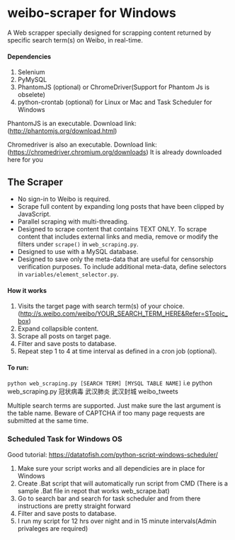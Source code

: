 # weibo-scraper for Windows
A Web scrapper specially designed for scrapping content returned by specific search term(s) on Weibo, in real-time.
 #### Dependencies
1. Selenium
2. PyMySQL
3. PhantomJS (optional) or ChromeDriver(Support for Phantom Js is obselete)
4. python-crontab (optional) for Linux or Mac and Task Scheduler for Windows

PhantomJS is an executable. Download link: (http://phantomjs.org/download.html)

Chromedriver is also an executable. Download link: (https://chromedriver.chromium.org/downloads)
It is already downloaded here for you 

 ## The Scraper
 * No sign-in to Weibo is required.
* Scrape full content by expanding long posts that have been clipped by JavaScript.
* Parallel scraping with multi-threading.
* Designed to scrape content that contains TEXT ONLY. To scrape content that includes external links and media, remove or modify the filters under `scrape()` in `web_scraping.py`.
* Designed to use with a MySQL database.
* Designed to save only the meta-data that are useful for censorship verification purposes. To include additional meta-data, define selectors in `variables/element_selector.py`.
 #### How it works
1. Visits the target page with search term(s) of your choice. (http://s.weibo.com/weibo/YOUR_SEARCH_TERM_HERE&Refer=STopic_box)
2. Expand collapsible content.
3. Scrape all posts on target page.
4. Filter and save posts to database.
5. Repeat step 1 to 4 at time interval as defined in a cron job (optional).
 #### To run:
`python web_scraping.py [SEARCH TERM] [MYSQL TABLE NAME]` i.e python web_scraping.py 冠状病毒 武汉肺炎 武汉封城 weibo_tweets

 Multiple search terms are supported. Just make sure the last argument is the table name.
Beware of CAPTCHA if too many page requests are submitted at the same time.

### Scheduled Task for Windows OS
Good tutorial: https://datatofish.com/python-script-windows-scheduler/

1. Make sure your script works and all dependicies are in place for Windows 
2. Create .Bat script that will automatically run script from CMD (There is a sample .Bat file in repot that works web_scrape.bat)
3. Go to search bar and search for task scheduler and from there instructions are pretty straight forward
4. Filter and save posts to database.
5. I run my script for 12 hrs over night and in 15 minute intervals(Admin privaleges are required)
